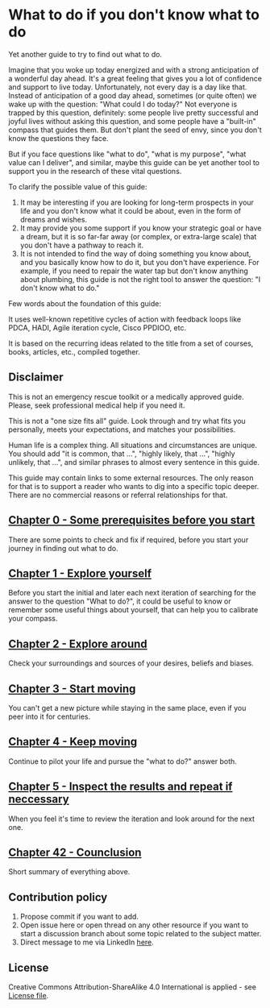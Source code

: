 # What to do if you don't know what to do

Yet another guide to try to find out what to do.

Imagine that you woke up today energized and with a strong anticipation of a wonderful day ahead. It's a great feeling that gives you a lot of confidence and support to live today. Unfortunately, not every day is a day like that. Instead of anticipation of a good day ahead, sometimes (or quite often) we wake up with the question: "What could I do today?" Not everyone is trapped by this question, definitely: some people live pretty successful and joyful lives without asking this question, and some people have a "built-in" compass that guides them. But don't plant the seed of envy, since you don't know the questions they face.

But if you face questions like "what to do", "what is my purpose", "what value can I deliver", and similar, maybe this guide can be yet another tool to support you in the research of these vital questions.

To clarify the possible value of this guide:

1. It may be interesting if you are looking for long-term prospects in your life and you don't know what it could be about, even in the form of dreams and wishes.
2. It may provide you some support if you know your strategic goal or have a dream, but it is so far-far away (or complex, or extra-large scale) that you don't have a pathway to reach it.
3. It is not intended to find the way of doing something you know about, and you basically know how to do it, but you don't have experience. For example, if you need to repair the water tap but don't know anything about plumbing, this guide is not the right tool to answer the question: "I don't know what to do."

Few words about the foundation of this guide:

It uses well-known repetitive cycles of action with feedback loops like PDCA, HADI, Agile iteration cycle, Cisco PPDIOO, etc.

It is based on the recurring ideas related to the title from a set of courses, books, articles, etc., compiled together.

## Disclaimer

This is not an emergency rescue toolkit or a medically approved guide. Please, seek professional medical help if you need it.

This is not a "one size fits all" guide. Look through and try what fits you personally, meets your expectations, and matches your possibilities.

Human life is a complex thing. All situations and circumstances are unique. You should add "it is common, that ...", "highly likely, that ...", "highly unlikely, that ...", and similar phrases to almost every sentence in this guide.

This guide may contain links to some external resources. The only reason for that is to support a reader who wants to dig into a specific topic deeper. There are no commercial reasons or referral relationships for that.

## [Chapter 0 - Some prerequisites before you start](/docs/prerequisited.md)
There are some points to check and fix if required, before you start your journey in finding out what to do.

## [Chapter 1 - Explore yourself](/docs/explore_yourself.md)
Before you start the initial and later each next iteration of searching for the answer to the question "What to do?", it could be useful to know or remember some useful things about yourself, that can help you to calibrate your compass.

## [Chapter 2 - Explore around](/docs/explore_around.md)
Check your surroundings and sources of your desires, beliefs and biases.

## [Chapter 3 - Start moving](/docs/start_moving.md)
You can't get a new picture while staying in the same place, even if you peer into it for centuries.

## [Chapter 4 - Keep moving](/docs/keep_moving.md)
Continue to pilot your life and pursue the "what to do?" answer both.

## [Chapter 5 - Inspect the results and repeat if neccessary](/docs/inspect.md)
When you feel it's time to review the iteration and look around for the next one.

## [Chapter 42 - Counclusion](/docs/conclusion.md)
Short summary of everything above.

## Contribution policy
1. Propose commit if you want to add. 
2. Open issue here or open thread on any other resource if you want to start a discussion branch about some topic related to the subject matter. 
3. Direct message to me via LinkedIn [here](https://www.linkedin.com/in/vl-morozov/).

## License
Creative Commons Attribution-ShareAlike 4.0 International is applied - see [License file](/license.md). 
